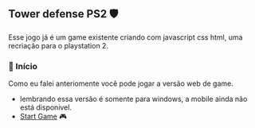 ## Tower defense PS2 🛡️
Esse jogo já é um game existente criando com javascript css html, uma recriação para o playstation 2.

<h3 id="inicio">🚀 Início</h3>
Como eu falei anteriomente você pode jogar a versão web de game.

+ lembrando essa versão é somente para windows, a mobile ainda não está disponivel.
+ [Start Game](https://brseghese.github.io/pp-tower-defense-game) 🎮
